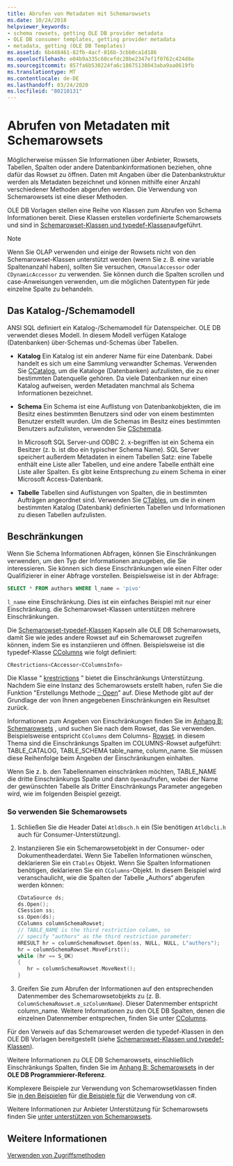 ```yaml
---
title: Abrufen von Metadaten mit Schemarowsets
ms.date: 10/24/2018
helpviewer_keywords:
- schema rowsets, getting OLE DB provider metadata
- OLE DB consumer templates, getting provider metadata
- metadata, getting (OLE DB Templates)
ms.assetid: 6b448461-82fb-4acf-816b-3cbb0ca1d186
ms.openlocfilehash: e04b9a335c60cefdc28be2347ef1f0762c424d8e
ms.sourcegitcommit: 857fa6b530224fa6c18675138043aba9aa0619fb
ms.translationtype: MT
ms.contentlocale: de-DE
ms.lasthandoff: 03/24/2020
ms.locfileid: "80210131"
---
```

# <a name="obtaining-metadata-with-schema-rowsets"></a>Abrufen von Metadaten mit Schemarowsets

Möglicherweise müssen Sie Informationen über Anbieter, Rowsets, Tabellen, Spalten oder andere Datenbankinformationen beziehen, ohne dafür das Rowset zu öffnen. Daten mit Angaben über die Datenbankstruktur werden als Metadaten bezeichnet und können mithilfe einer Anzahl verschiedener Methoden abgerufen werden. Die Verwendung von Schemarowsets ist eine dieser Methoden.

OLE DB Vorlagen stellen eine Reihe von Klassen zum Abrufen von Schema Informationen bereit. Diese Klassen erstellen vordefinierte Schemarowsets und sind in [Schemarowset-Klassen und typedef-Klassen](../../data/oledb/schema-rowset-classes-and-typedef-classes.md)aufgeführt.

> [!NOTE]
> Wenn Sie OLAP verwenden und einige der Rowsets nicht von den Schemarowset-Klassen unterstützt werden (wenn Sie z. B. eine variable Spaltenanzahl haben), sollten Sie versuchen, `CManualAccessor` oder `CDynamicAccessor` zu verwenden. Sie können durch die Spalten scrollen und case-Anweisungen verwenden, um die möglichen Datentypen für jede einzelne Spalte zu behandeln.

## <a name="catalogschema-model"></a>Das Katalog-/Schemamodell

ANSI SQL definiert ein Katalog-/Schemamodell für Datenspeicher. OLE DB verwendet dieses Modell. In diesem Modell verfügen Kataloge (Datenbanken) über-Schemas und-Schemas über Tabellen.

- **Katalog** Ein Katalog ist ein anderer Name für eine Datenbank. Dabei handelt es sich um eine Sammlung verwandter Schemas. Verwenden Sie [CCatalog](../../data/oledb/ccatalogs-ccataloginfo.md), um die Kataloge (Datenbanken) aufzulisten, die zu einer bestimmten Datenquelle gehören. Da viele Datenbanken nur einen Katalog aufweisen, werden Metadaten manchmal als Schema Informationen bezeichnet.

- **Schema** Ein Schema ist eine Auflistung von Datenbankobjekten, die im Besitz eines bestimmten Benutzers sind oder von einem bestimmten Benutzer erstellt wurden. Um die Schemas im Besitz eines bestimmten Benutzers aufzulisten, verwenden Sie [CSchemata](../../data/oledb/cschemata-cschematainfo.md).

   In Microsoft SQL Server-und ODBC 2. x-begriffen ist ein Schema ein Besitzer (z. b. ist dbo ein typischer Schema Name). SQL Server speichert außerdem Metadaten in einem Tabellen Satz: eine Tabelle enthält eine Liste aller Tabellen, und eine andere Tabelle enthält eine Liste aller Spalten. Es gibt keine Entsprechung zu einem Schema in einer Microsoft Access-Datenbank.

- **Tabelle** Tabellen sind Auflistungen von Spalten, die in bestimmten Aufträgen angeordnet sind. Verwenden Sie [CTables](../../data/oledb/ctables-ctableinfo.md), um die in einem bestimmten Katalog (Datenbank) definierten Tabellen und Informationen zu diesen Tabellen aufzulisten.

## <a name="restrictions"></a>Beschränkungen

Wenn Sie Schema Informationen Abfragen, können Sie Einschränkungen verwenden, um den Typ der Informationen anzugeben, die Sie interessieren. Sie können sich diese Einschränkungen wie einen Filter oder Qualifizierer in einer Abfrage vorstellen. Beispielsweise ist in der Abfrage:

```sql
SELECT * FROM authors WHERE l_name = 'pivo'
```

`l_name` eine Einschränkung. Dies ist ein einfaches Beispiel mit nur einer Einschränkung. die Schemarowset-Klassen unterstützen mehrere Einschränkungen.

Die [Schemarowset-typedef-Klassen](../../data/oledb/schema-rowset-classes-and-typedef-classes.md) Kapseln alle OLE DB Schemarowsets, damit Sie wie jedes andere Rowset auf ein Schemarowset zugreifen können, indem Sie es instanziieren und öffnen. Beispielsweise ist die typedef-Klasse [CColumns](../../data/oledb/ccolumns-ccolumnsinfo.md) wie folgt definiert:

```cpp
CRestrictions<CAccessor<CColumnsInfo>
```

Die Klasse " [krestrictions](../../data/oledb/crestrictions-class.md) " bietet die Einschränkungs Unterstützung. Nachdem Sie eine Instanz des Schemarowsets erstellt haben, rufen Sie die Funktion "Erstellungs Methode [:: Open](../../data/oledb/crestrictions-open.md)" auf. Diese Methode gibt auf der Grundlage der von Ihnen angegebenen Einschränkungen ein Resultset zurück.

Informationen zum Angeben von Einschränkungen finden Sie im [Anhang B: Schemarowsets](/previous-versions/windows/desktop/ms712921(v=vs.85)) , und suchen Sie nach dem Rowset, das Sie verwenden. Beispielsweise entspricht `CColumns` dem Columns- [Rowset](/previous-versions/windows/desktop/ms723052(v=vs.85)). in diesem Thema sind die Einschränkungs Spalten im COLUMNS-Rowset aufgeführt: TABLE_CATALOG, TABLE_SCHEMA table_name, column_name. Sie müssen diese Reihenfolge beim Angeben der Einschränkungen einhalten.

Wenn Sie z. b. den Tabellennamen einschränken möchten, TABLE_NAME die dritte Einschränkungs Spalte und dann `Open`aufrufen, wobei der Name der gewünschten Tabelle als Dritter Einschränkungs Parameter angegeben wird, wie im folgenden Beispiel gezeigt.

### <a name="to-use-schema-rowsets"></a>So verwenden Sie Schemarowsets

1. Schließen Sie die Header Datei `Atldbsch.h` ein (Sie benötigen `Atldbcli.h` auch für Consumer-Unterstützung).

1. Instanziieren Sie ein Schemarowsetobjekt in der Consumer- oder Dokumentheaderdatei. Wenn Sie Tabellen Informationen wünschen, deklarieren Sie ein `CTables` Objekt. Wenn Sie Spalten Informationen benötigen, deklarieren Sie ein `CColumns`-Objekt. In diesem Beispiel wird veranschaulicht, wie die Spalten der Tabelle „Authors“ abgerufen werden können:

    ```cpp
    CDataSource ds;
    ds.Open();
    CSession ss;
    ss.Open(ds);
    CColumns columnSchemaRowset;
    // TABLE_NAME is the third restriction column, so
    // specify "authors" as the third restriction parameter:
    HRESULT hr = columnSchemaRowset.Open(ss, NULL, NULL, L"authors");
    hr = columnSchemaRowset.MoveFirst();
    while (hr == S_OK)
    {
       hr = columnSchemaRowset.MoveNext();
    }
    ```

1. Greifen Sie zum Abrufen der Informationen auf den entsprechenden Datenmember des Schemarowsetobjekts zu (z. B. `ColumnSchemaRowset.m_szColumnName`). Dieser Datenmember entspricht column_name. Weitere Informationen zu den OLE DB Spalten, denen die einzelnen Datenmember entsprechen, finden Sie unter [CColumns](../../data/oledb/ccolumns-ccolumnsinfo.md).

Für den Verweis auf das Schemarowset werden die typedef-Klassen in den OLE DB Vorlagen bereitgestellt (siehe [Schemarowset-Klassen und typedef-Klassen](../../data/oledb/schema-rowset-classes-and-typedef-classes.md)).

Weitere Informationen zu OLE DB Schemarowsets, einschließlich Einschränkungs Spalten, finden Sie im [Anhang B: Schemarowsets](/previous-versions/windows/desktop/ms712921(v=vs.85)) in der **OLE DB Programmierer-Referenz**.

Komplexere Beispiele zur Verwendung von Schemarowsetklassen finden Sie [in den Beispielen](https://github.com/Microsoft/VCSamples/tree/master/VC2010Samples/ATL/OLEDB/Consumer) für [die Beispiele für](https://github.com/Microsoft/VCSamples/tree/master/VC2010Samples/ATL/OLEDB/Consumer) die Verwendung von c#.

Weitere Informationen zur Anbieter Unterstützung für Schemarowsets finden Sie [unter unterstützen von Schemarowsets](../../data/oledb/supporting-schema-rowsets.md).

## <a name="see-also"></a>Weitere Informationen

[Verwenden von Zugriffsmethoden](../../data/oledb/using-accessors.md)
